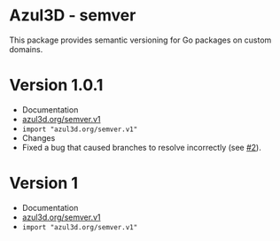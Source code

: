 # Azul3D - semver #

This package provides semantic versioning for Go packages on custom domains.

# Version 1.0.1

* Documentation
 * [azul3d.org/semver.v1](http://azul3d.org/semver.v1)
 * `import "azul3d.org/semver.v1"`
* Changes
 * Fixed a bug that caused branches to resolve incorrectly (see [#2](https://github.com/azul3d/semver/issues/2)).

# Version 1 #

* Documentation
 * [azul3d.org/semver.v1](http://azul3d.org/semver.v1)
 * `import "azul3d.org/semver.v1"`



